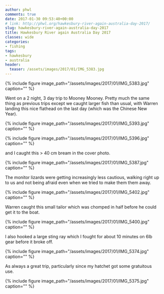 ```yaml
---
author: phwl
comments: true
date: 2017-01-30 09:53:40+00:00
# link: http://phwl.org/hawkesbury-river-again-australia-day-2017/
slug: hawkesbury-river-again-australia-day-2017
title: Hawkesbury River again Australia Day 2017
classes: wide
categories:
- fishing
tags:
- hawkesbury 
- australia 
header:
  teaser: /assets/images/2017/01/IMG_5383.jpg
---
```


{% include figure image_path="/assets/images/2017/01/IMG_5383.jpg" caption="" %}

Went on a 2 night, 3 day trip to Mooney Mooney. Pretty much the same thing as previous trips except we caught larger fish than usual, with Warren landing this nice flathead on the last day (which was the Chinese New Year).

<!-- more -->

{% include figure image_path="/assets/images/2017/01/IMG_5393.jpg" caption="" %}

{% include figure image_path="/assets/images/2017/01/IMG_5396.jpg" caption="" %}

and I caught this > 40 cm bream in the cover photo.

{% include figure image_path="/assets/images/2017/01/IMG_5387.jpg" caption="" %}

The monitor lizards were getting increasingly less cautious, walking right up to us and not being afraid even when we tried to make them them away.

{% include figure image_path="/assets/images/2017/01/IMG_5402.jpg" caption="" %}

Warren caught this small tailor which was chomped in half before he could get it to the boat.

{% include figure image_path="/assets/images/2017/01/IMG_5400.jpg" caption="" %}

I also hooked a large sting ray which I fought for about 10 minutes on 6lb gear before it broke off.

{% include figure image_path="/assets/images/2017/01/IMG_5374.jpg" caption="" %}

As always a great trip, particularly since my hatchet got some gratuitous use.

{% include figure image_path="/assets/images/2017/01/IMG_5375.jpg" caption="" %}


